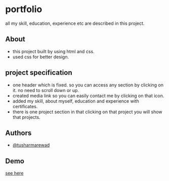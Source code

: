 
# portfolio

all my skill, education, experience etc are described in this project.  




## About

- this project built by using html and css.
- used css for better design. 


## project specification 

- one header which is fixed. so you can access any section by clicking on it. no need to scroll down or up.
- created media link so you can easily contact me by clicking on that icon.
- added my skill, about myself, education and experience with certificates.
- there is one project section in that clicking on that project you will show that projects.



## Authors

- [@tusharmarewad](https://github.com/tusharmarewad)


## Demo
[see here](https://tusharmarewad.github.io/portfolio/)
